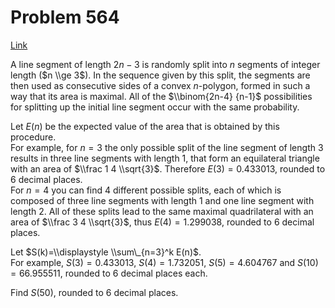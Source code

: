# Problem 564

[Link](https://projecteuler.net/problem=564)

A line segment of length $2n-3$ is randomly split into $n$ segments of integer length ($n \\ge 3$). In the sequence given by this split, the segments are then used as consecutive sides of a convex $n$-polygon, formed in such a way that its area is maximal. All of the $\\binom{2n-4} {n-1}$ possibilities for splitting up the initial line segment occur with the same probability. 

Let $E(n)$ be the expected value of the area that is obtained by this procedure.  
For example, for $n=3$ the only possible split of the line segment of length $3$ results in three line segments with length $1$, that form an equilateral triangle with an area of $\\frac 1 4 \\sqrt{3}$. Therefore $E(3)=0.433013$, rounded to $6$ decimal places.  
For $n=4$ you can find $4$ different possible splits, each of which is composed of three line segments with length $1$ and one line segment with length $2$. All of these splits lead to the same maximal quadrilateral with an area of $\\frac 3 4 \\sqrt{3}$, thus $E(4)=1.299038$, rounded to $6$ decimal places.

Let $S(k)=\\displaystyle \\sum\_{n=3}^k E(n)$.  
For example, $S(3)=0.433013$, $S(4)=1.732051$, $S(5)=4.604767$ and $S(10)=66.955511$, rounded to $6$ decimal places each.

Find $S(50)$, rounded to $6$ decimal places.

